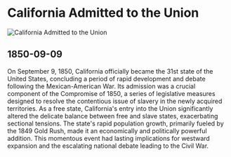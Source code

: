 # California Admitted to the Union

![California Admitted to the Union](https://www.parks.ca.gov/pages/22491/images/admission_%20grand_celebration.jpg)

## 1850-09-09

On September 9, 1850, California officially became the 31st state of the United States, concluding a period of rapid development and debate following the Mexican-American War. Its admission was a crucial component of the Compromise of 1850, a series of legislative measures designed to resolve the contentious issue of slavery in the newly acquired territories. As a free state, California's entry into the Union significantly altered the delicate balance between free and slave states, exacerbating sectional tensions. The state's rapid population growth, primarily fueled by the 1849 Gold Rush, made it an economically and politically powerful addition. This momentous event had lasting implications for westward expansion and the escalating national debate leading to the Civil War.